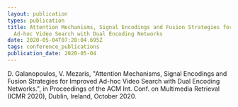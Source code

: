 ```yaml
---
layout: publication
types: publication
title: Attention Mechanisms, Signal Encodings and Fusion Strategies for Improved
  Ad-hoc Video Search with Dual Encoding Networks
date: 2020-05-04T07:28:04.695Z
tags: conference_publications
publication_date: 2020-05-04
---
```

D. Galanopoulos, V. Mezaris, "Attention Mechanisms, Signal Encodings and Fusion Strategies for Improved Ad-hoc Video Search with Dual Encoding Networks.", in Proceedings of the ACM Int. Conf. on Multimedia Retrieval (ICMR 2020), Dublin, Ireland, October 2020.